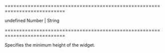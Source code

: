 <!--**
/*-------------------------------------------
    Auto-generated file. Do not modify.
-------------------------------------------

**-->
===========================================================================
<!--default-->undefined<!--/default-->
<!--type-->Number | String<!--/type-->
===========================================================================

<!--shortDescription-->
Specifies the minimum height of the widget.
<!--/shortDescription-->

<!--fullDescription-->

<!--/fullDescription-->